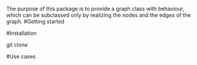 The purpose of this package is to provide a graph class with behaviour, which can be subclassed only by
realizing the nodes and the edges of the graph.
#Getting started

#Installation

git clone <repoLink>

#Use cases

